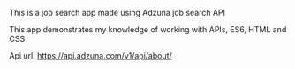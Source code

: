 This is a job search app made using Adzuna job search API 

This app demonstrates my knowledge of working with APIs, ES6, HTML and CSS

Api url: https://api.adzuna.com/v1/api/about/